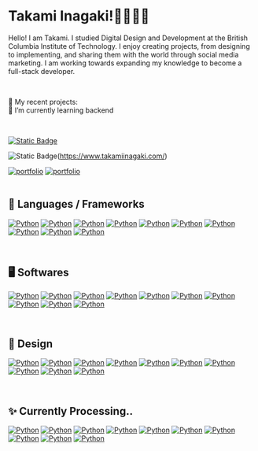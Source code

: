 <h1>Takami Inagaki!🌷🪷💌🩷</h1>

<p>Hello! I am Takami. I studied Digital Design and Development at the British Columbia Institute of Technology. I enjoy creating projects, from designing to implementing, and sharing them with the world through social media marketing. I am working towards expanding my knowledge to become a full-stack developer.</p>

<br />
<p>
  🌷 My recent projects: <br />
  🌵 I’m currently learning backend
</p>

<br />

[![Static Badge](https://img.shields.io/badge/linkedin-230077B5?style=for-the-badge&logo=linkedin&logoColor=white&labelColor=%20&color=3375B0)](https://www.linkedin.com/in/takamiinagaki/)

![Static Badge](https://img.shields.io/badge/portfolio-F5C3CB?style=for-the-badge&logoColor=white&labelColor=%20&color=F5C3CB)(https://www.takamiinagaki.com/)


  <a href="www.linkedin.com/in/takamiinagaki/">
  <img alt="portfolio" title="Portfolio" src="https://img.shields.io/badge/portfolio-black?style=for-the-badge&color=FEA500&link=https%3A%2F%2Fwww.takamiinagaki.com%2F"/></a>
  
  <a href="www.linkedin.com/in/takamiinagaki/">
  <img alt="portfolio" title="Portfolio" src="https://img.shields.io/badge/instagram-pink?style=for-the-badge&logo=instagram&logoColor=black&link=https%3A%2F%2Fwww.instagram.com%2F%2F"/></a>


  <br/>
  <br/>

<p>
  <h2 align='left'> 🔨 Languages / Frameworks </h2>
    <a href=""><img alt="Python" src="https://img.shields.io/badge/javascript-black?style=flat&logo=javascript&logoColor=black&color=FFD43D"></a>
    <a href=""><img alt="Python" src="https://img.shields.io/badge/nextjs-black?style=flat&logo=nextdotjs&logoColor=white&color=black"></a>
    <a href=""><img alt="Python" src="https://img.shields.io/badge/html-black?style=flat&logo=html5&logoColor=white&color=FF6D1B"></a>
    <a href=""><img alt="Python" src="https://img.shields.io/badge/css-black?style=flat&logo=css3&logoColor=white&color=1B9FFF"></a>
    <a href=""><img alt="Python" src="https://img.shields.io/badge/expo-black?style=flat&logo=expo&logoColor=black&color=D4D5E6"></a>
        <a href=""><img alt="Python" src="https://img.shields.io/badge/mongoDB-white?logo=MongoDB"></a>
    <a href=""><img alt="Python" src="https://img.shields.io/badge/expo-%238DFFF8?style=flat&logo=react&logoColor=8DFFF8&color=000230"></a>
    <a href=""><img alt="Python" src="https://img.shields.io/badge/wordpress-black?style=flat&logo=wordpress&logoColor=515151&color=white"></a>
    <a href=""><img alt="Python" src="https://img.shields.io/badge/typescript-black?style=flat&logo=typescript&logoColor=white&color=3078C6"></a>
   <a href=""><img alt="Python" src="https://img.shields.io/badge/postgreSQL-black?style=flat&logo=postgresql&logoColor=white&color=1C86C2"></a>
</p>

<br />
<p>
  <h2 align='left'> 🖥️ Softwares </h2>
    <a href=""><img alt="Python" src="https://img.shields.io/badge/javascript-black?style=flat&logo=javascript&logoColor=black&color=FFD43D"></a>
    <a href=""><img alt="Python" src="https://img.shields.io/badge/nextjs-black?style=flat&logo=nextdotjs&logoColor=white&color=black"></a>
    <a href=""><img alt="Python" src="https://img.shields.io/badge/html-black?style=flat&logo=html5&logoColor=white&color=FF6D1B"></a>
    <a href=""><img alt="Python" src="https://img.shields.io/badge/css-black?style=flat&logo=css3&logoColor=white&color=1B9FFF"></a>
    <a href=""><img alt="Python" src="https://img.shields.io/badge/expo-black?style=flat&logo=expo&logoColor=black&color=D4D5E6"></a>
        <a href=""><img alt="Python" src="https://img.shields.io/badge/mongoDB-white?logo=MongoDB"></a>
    <a href=""><img alt="Python" src="https://img.shields.io/badge/expo-%238DFFF8?style=flat&logo=react&logoColor=8DFFF8&color=000230"></a>
    <a href=""><img alt="Python" src="https://img.shields.io/badge/wordpress-black?style=flat&logo=wordpress&logoColor=515151&color=white"></a>
    <a href=""><img alt="Python" src="https://img.shields.io/badge/typescript-black?style=flat&logo=typescript&logoColor=white&color=3078C6"></a>
   <a href=""><img alt="Python" src="https://img.shields.io/badge/postgreSQL-black?style=flat&logo=postgresql&logoColor=white&color=1C86C2"></a>
</p>

<br />

<p>
  <h2 align='left'> 🎨 Design </h2>
    <a href=""><img alt="Python" src="https://img.shields.io/badge/javascript-black?style=flat&logo=javascript&logoColor=black&color=FFD43D"></a>
    <a href=""><img alt="Python" src="https://img.shields.io/badge/nextjs-black?style=flat&logo=nextdotjs&logoColor=white&color=black"></a>
    <a href=""><img alt="Python" src="https://img.shields.io/badge/html-black?style=flat&logo=html5&logoColor=white&color=FF6D1B"></a>
    <a href=""><img alt="Python" src="https://img.shields.io/badge/css-black?style=flat&logo=css3&logoColor=white&color=1B9FFF"></a>
    <a href=""><img alt="Python" src="https://img.shields.io/badge/expo-black?style=flat&logo=expo&logoColor=black&color=D4D5E6"></a>
        <a href=""><img alt="Python" src="https://img.shields.io/badge/mongoDB-white?logo=MongoDB"></a>
    <a href=""><img alt="Python" src="https://img.shields.io/badge/expo-%238DFFF8?style=flat&logo=react&logoColor=8DFFF8&color=000230"></a>
    <a href=""><img alt="Python" src="https://img.shields.io/badge/wordpress-black?style=flat&logo=wordpress&logoColor=515151&color=white"></a>
    <a href=""><img alt="Python" src="https://img.shields.io/badge/typescript-black?style=flat&logo=typescript&logoColor=white&color=3078C6"></a>
   <a href=""><img alt="Python" src="https://img.shields.io/badge/postgreSQL-black?style=flat&logo=postgresql&logoColor=white&color=1C86C2"></a>
</p>

<br />

<p>
  <h2 align='left'> ✨ Currently Processing.. </h2>
    <a href=""><img alt="Python" src="https://img.shields.io/badge/javascript-black?style=flat&logo=javascript&logoColor=black&color=FFD43D"></a>
    <a href=""><img alt="Python" src="https://img.shields.io/badge/nextjs-black?style=flat&logo=nextdotjs&logoColor=white&color=black"></a>
    <a href=""><img alt="Python" src="https://img.shields.io/badge/html-black?style=flat&logo=html5&logoColor=white&color=FF6D1B"></a>
    <a href=""><img alt="Python" src="https://img.shields.io/badge/css-black?style=flat&logo=css3&logoColor=white&color=1B9FFF"></a>
    <a href=""><img alt="Python" src="https://img.shields.io/badge/expo-black?style=flat&logo=expo&logoColor=black&color=D4D5E6"></a>
        <a href=""><img alt="Python" src="https://img.shields.io/badge/mongoDB-white?logo=MongoDB"></a>
    <a href=""><img alt="Python" src="https://img.shields.io/badge/expo-%238DFFF8?style=flat&logo=react&logoColor=8DFFF8&color=000230"></a>
    <a href=""><img alt="Python" src="https://img.shields.io/badge/wordpress-black?style=flat&logo=wordpress&logoColor=515151&color=white"></a>
    <a href=""><img alt="Python" src="https://img.shields.io/badge/typescript-black?style=flat&logo=typescript&logoColor=white&color=3078C6"></a>
   <a href=""><img alt="Python" src="https://img.shields.io/badge/postgreSQL-black?style=flat&logo=postgresql&logoColor=white&color=1C86C2"></a>
</p>



